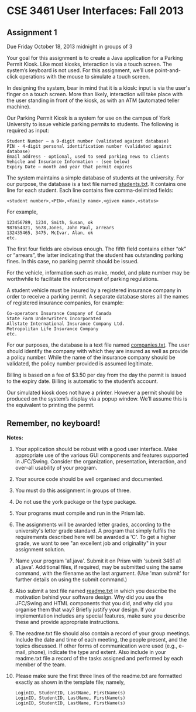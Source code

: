 # CSE 3461 User Interfaces: Fall 2013
## Assignment 1

Due Friday October 18, 2013 midnight in groups of 3

Your goal for this assignment is to create a Java application for a Parking
Permit Kiosk. Like most kiosks, interaction is via a touch screen. The system’s
keyboard is not used. For this assignment, we’ll use point-and-click operations
with the mouse to simulate a touch screen.

In designing the system, bear in mind that it is a kiosk: input is via the
user's finger on a touch screen. More than likely, interaction will take place
with the user standing in front of the kiosk, as with an ATM (automated teller
machine).

Our Parking Permit Kiosk is a system for use on the campus of York University to
issue vehicle parking permits to students. The following is required as input:

    Student Number – a 9-digit number (validated against database)
    PIN - 4-digit personal identification number (validated against database)
    Email address - optional, used to send parking news to clients
    Vehicle and Insurance Information - (see below)
    Expiry Date – month and year that permit expires

The system maintains a simple database of students at the university. For our
purpose, the database is a text file named [students.txt](assets/students.txt).
It contains one line for each student. Each line contains five comma-delimited
fields:

    <student number>,<PIN>,<family name>,<given name>,<status>

For example,

    123456789, 1234, Smith, Susan, ok
    987654321, 5678,Jones, John Paul, arrears
    132435465, 3475, McIvar, Alan, ok
    etc.

The first four fields are obvious enough. The fifth field contains either “ok”
or “arrears”, the latter indicating that the student has outstanding parking
fines. In this case, no parking permit should be issued.

For the vehicle, information such as make, model, and plate number may be
worthwhile to facilitate the enforcement of parking regulations.

A student vehicle must be insured by a registered insurance company in order to
receive a parking permit. A separate database stores all the names of registered
insurance companies, for example:

    Co-operators Insurance Company of Canada
    State Farm Underwriters Incorporated
    Allstate International Insurance Company Ltd.
    Metropolitan Life Insurance Company
    etc.

For our purposes, the database is a text file named
[companies.txt](assets/companies.txt). The user should identify the company with
which they are insured as well as provide a policy number. While the name of the
insurance company should be validated, the policy number provided is assumed
legitimate.

Billing is based on a fee of $3.50 per day from the day the permit is issued to
the expiry date. Billing is automatic to the student’s account.

Our simulated kiosk does not have a printer. However a permit should be produced
on the system’s display via a popup window. We’ll assume this is the equivalent
to printing the permit.

Remember, no keyboard!
----------------------------------------

**Notes:**

1.  Your application should be robust with a good user interface. Make
    appropriate use of the various GUI components and features supported in
    JFC/Swing. Consider the organization, presentation, interaction, and over-all
    usability of your program.
2.  Your source code should be well organised and documented.
3.  You must do this assignment in groups of three.
4.  Do not use the york package or the type package.
5.  Your programs must compile and run in the Prism lab.
6.  The assignments will be awarded letter grades, according to the university's
    letter grade standard. A program that simply fulfils the requirements described
    here will be awarded a 'C'. To get a higher grade, we want to see "an excellent
    job and originality" in your assignment solution.
7.  Name your program 'a1.java'. Submit it on Prism with 'submit 3461 a1
    a1.java'. Additional files, if required, may be submitted using the same
    command, with the filename as the last argument. (Use 'man submit' for further
    details on using the submit command.)
8.  Also submit a text file named [readme.txt](README.txt) in which you describe the
    motivation behind your software design. Why did you use the JFC/Swing and HTML
    components that you did, and why did you organise them that way? Briefly justify
    your design. If your implementation includes any special features, make sure you
    describe these and provide appropriate instructions.
9.  The readme.txt file should also contain a record of your group meetings.
    Include the date and time of each meeting, the people present, and the topics
    discussed. If other forms of communication were used (e.g., e-mail, phone),
    indicate the type and extent. Also include in your readme.txt file a record of
    the tasks assigned and performed by each member of the team.
10. Please make sure the first three lines of the readme.txt are formatted
    exactly as shown in the template file; namely,

        LoginID, StudentID, LastName, FirstName(s)
        LoginID, StudentID, LastName, FirstName(s)
        LoginID, StudentID, LastName, FirstName(s)
